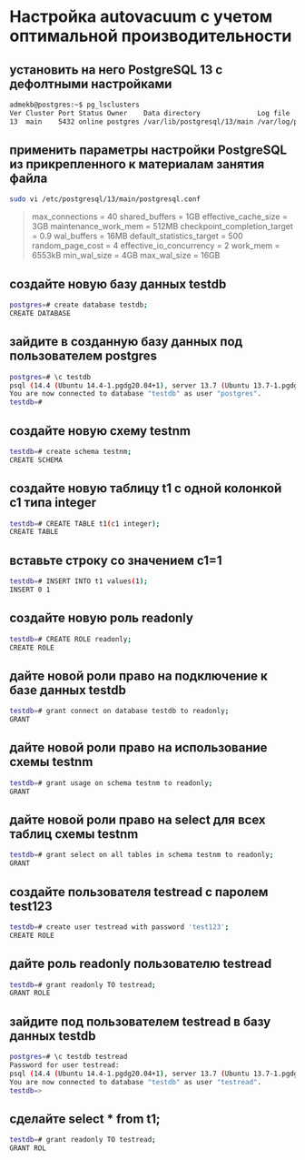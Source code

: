 # Настройка autovacuum с учетом оптимальной производительности

## установить на него PostgreSQL 13 с дефолтными настройками

```bash
admekb@postgres:~$ pg_lsclusters
Ver Cluster Port Status Owner    Data directory              Log file
13  main    5432 online postgres /var/lib/postgresql/13/main /var/log/postgresql/postgresql-13-main.log
```

## применить параметры настройки PostgreSQL из прикрепленного к материалам занятия файла

```bash
sudo vi /etc/postgresql/13/main/postgresql.conf
```
>max_connections = 40
shared_buffers = 1GB
effective_cache_size = 3GB
maintenance_work_mem = 512MB
checkpoint_completion_target = 0.9
wal_buffers = 16MB
default_statistics_target = 500
random_page_cost = 4
effective_io_concurrency = 2
work_mem = 6553kB
min_wal_size = 4GB
max_wal_size = 16GB

## создайте новую базу данных testdb

```bash
postgres=# create database testdb;
CREATE DATABASE
```

## зайдите в созданную базу данных под пользователем postgres

```bash
postgres=# \c testdb
psql (14.4 (Ubuntu 14.4-1.pgdg20.04+1), server 13.7 (Ubuntu 13.7-1.pgdg20.04+1))
You are now connected to database "testdb" as user "postgres".
testdb=#
```

## создайте новую схему testnm

```bash
testdb=# create schema testnm;
CREATE SCHEMA
```

## создайте новую таблицу t1 с одной колонкой c1 типа integer

```bash
testdb=# CREATE TABLE t1(c1 integer);
CREATE TABLE
```

## вставьте строку со значением c1=1

```bash
testdb=# INSERT INTO t1 values(1);
INSERT 0 1
```

## создайте новую роль readonly

```bash
testdb=# CREATE ROLE readonly;
CREATE ROLE
```
## дайте новой роли право на подключение к базе данных testdb

```bash
testdb=# grant connect on database testdb to readonly;
GRANT
```

## дайте новой роли право на использование схемы testnm

```bash
testdb=# grant usage on schema testnm to readonly;
GRANT
```

## дайте новой роли право на select для всех таблиц схемы testnm

```bash
testdb=# grant select on all tables in schema testnm to readonly;
GRANT
```

## создайте пользователя testread с паролем test123

```bash
testdb=# create user testread with password 'test123';
CREATE ROLE
```
## дайте роль readonly пользователю testread

```bash
testdb=# grant readonly TO testread;
GRANT ROLE
```
## зайдите под пользователем testread в базу данных testdb

```bash
postgres=# \c testdb testread
Password for user testread:
psql (14.4 (Ubuntu 14.4-1.pgdg20.04+1), server 13.7 (Ubuntu 13.7-1.pgdg20.04+1))
You are now connected to database "testdb" as user "testread".
testdb=>
```
## сделайте select * from t1;

```bash
testdb=# grant readonly TO testread;
GRANT ROL

